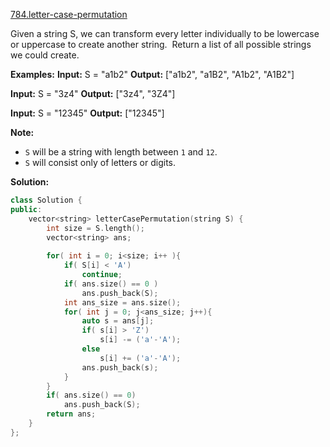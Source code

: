 [784.letter-case-permutation](https://leetcode.com/problems/letter-case-permutation/)  

Given a string S, we can transform every letter individually to be lowercase or uppercase to create another string.  Return a list of all possible strings we could create.

**Examples:**
**Input:** S = "a1b2"
**Output:** \["a1b2", "a1B2", "A1b2", "A1B2"\]

**Input:** S = "3z4"
**Output:** \["3z4", "3Z4"\]

**Input:** S = "12345"
**Output:** \["12345"\]

**Note:**

*   `S` will be a string with length between `1` and `12`.
*   `S` will consist only of letters or digits.  



**Solution:**  

```cpp
class Solution {
public:
    vector<string> letterCasePermutation(string S) {
        int size = S.length();
        vector<string> ans;
        
        for( int i = 0; i<size; i++ ){
            if( S[i] < 'A')
                continue;
            if( ans.size() == 0 )
                ans.push_back(S);
            int ans_size = ans.size();
            for( int j = 0; j<ans_size; j++){
                auto s = ans[j];
                if( s[i] > 'Z')
                    s[i] -= ('a'-'A');
                else
                    s[i] += ('a'-'A');
                ans.push_back(s);
            }
        }
        if( ans.size() == 0)
            ans.push_back(S);
        return ans;
    }
};
```
      